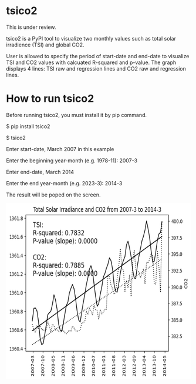 # tsico2
This is under review.

tsico2 is a PyPI tool to visualize two monthly values such as total solar irradience (TSI) and global CO2.

User is allowed to specify the period of start-date and end-date to visualize TSI and CO2 values with calcuated R-squared and p-value. The graph displays 4 lines: TSI raw and regression lines and CO2 raw and regression lines.

# How to run tsico2

Before running tsico2, you must install it by pip command.

$ pip install tsico2

$ tsico2

Enter start-date, March 2007 in this example

Enter the beginning year-month (e.g. 1978-11): 2007-3

Enter end-date, March 2014

Enter the end year-month (e.g. 2023-3): 2014-3

The result will be poped on the screen.

<img src="2007-3-2014-3.png" width=640 height=480>

